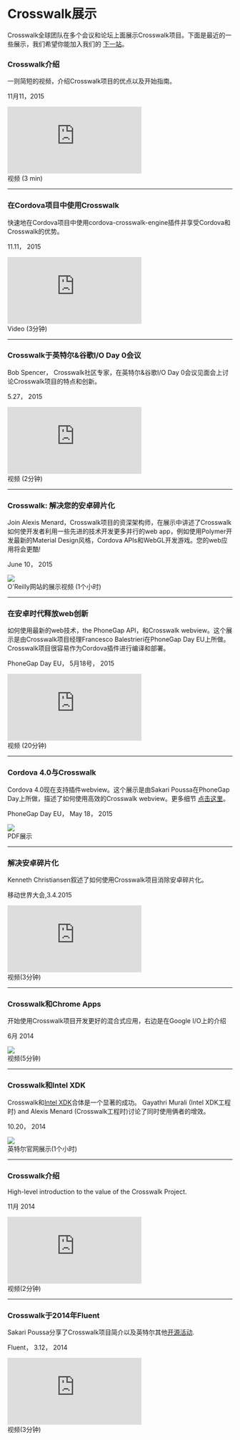 # Crosswalk展示
Crosswalk全球团队在多个会议和论坛上面展示Crosswalk项目。下面是最近的一些展示，我们希望你能加入我们的 <a href="/documentation/community/conferences.html">下一站</a>。

<div class="presentation-div">
  <div class="presentation-title">
    <h3>Crosswalk介绍</h3>
    <p>一则简短的视频，介绍Crosswalk项目的优点以及开始指南。</p>
    <p>11月11，2015</p>
  </div>
  <div class="presentation-graphic">
    <iframe class="presentation" src="https://www.youtube.com/embed/9Bcxafo4DrE" frameborder="0" allowfullscreen></iframe>
    <div class="presentation-caption">视频 (3 min)</div>
  </div>
</div>

<hr class="presentation-splitter" />

<div class="presentation-div">
  <div class="presentation-title">
    <h3>在Cordova项目中使用Crosswalk</h3>
    <p>快速地在Cordova项目中使用cordova-crosswalk-engine插件并享受Cordova和Crosswalk的优势。</p>
    <p>11.11， 2015</p>
  </div>
  <div class="presentation-graphic">
    <iframe class="presentation" src="https://www.youtube.com/embed/GtyI4Jg6xD8" frameborder="0" allowfullscreen></iframe>
    <div class="presentation-caption">Video (3分钟)</div>
  </div>
</div>

<hr class="presentation-splitter" />

<div class="presentation-div">
  <div class="presentation-title">
    <h3>Crosswalk于英特尔&谷歌I/O Day 0会议</h3>
    <p>Bob Spencer， Crosswalk社区专家，在英特尔&谷歌I/O Day 0会议见面会上讨论Crosswalk项目的特点和创新。</p>
    <p>5.27， 2015</p>
  </div>
  <div class="presentation-graphic">
    <iframe class="presentation" src="https://www.youtube.com/embed/l6VGckb7sJY" frameborder="0" allowfullscreen></iframe>
    <div class="presentation-caption">视频 (2分钟)</div>
  </div>
</div>

<hr class="presentation-splitter" />

<div class="presentation-div">
  <div class="presentation-title">
    <h3>Crosswalk: 解决您的安卓碎片化</h3>
    <p>Join Alexis Menard，Crosswalk项目的资深架构师，在展示中讲述了Crosswalk如何使开发者利用一些先进的技术开发更多并行的web app，例如使用Polymer开发最新的Material Design风格，Cordova APIs和WebGL开发游戏。您的web应用将会更酷!</p>
    <p>June 10， 2015</p>
  </div>
  <div class="presentation-graphic">
   <a class="presentation-link" href="http://www.oreilly.com/pub/e/3419">
    <img class="presentation-img"  src="/assets/presentations/alexis-oreilly-webcast.png" />
   </a><br/>
   <div class="presentation-caption">O'Reilly网站的展示视频 (1个小时)</div>
  </div>
</div>

<hr class="presentation-splitter" />

<div class="presentation-div">
  <div class="presentation-title">
    <h3>在安卓时代释放web创新</h3>
    <p>如何使用最新的web技术，the PhoneGap API，和Crosswalk webview。这个展示是由Crosswalk项目经理Francesco Balestrieri在PhoneGap Day EU上所做。Crosswalk项目很容易作为Cordova插件进行编译和部署。</p>
    <p>PhoneGap Day EU， 5月18号， 2015</p>
  </div>
  <div class="presentation-graphic">
    <iframe class="presentation" src="https://www.youtube.com/embed/s_3gUHwg4ms" frameborder="0" allowfullscreen></iframe>
    <div class="presentation-caption">视频 (20分钟)</div>
  </div>
</div>

<hr class="presentation-splitter" />

<div class="presentation-div">
  <div class="presentation-title">
    <h3>Cordova 4.0与Crosswalk</h3>
    <p>Cordova 4.0现在支持插件webview。这个展示是由Sakari Poussa在PhoneGap Day上所做，描述了如何使用高效的Crosswalk webview。更多细节 <a href="/documentation/cordova.html">点击这里</a>。</p>
    <p>PhoneGap Day EU， May 18， 2015</p>
  </div>
  <div class="presentation-graphic">
   <a class="presentation-link" href="/assets/presentations/Crosswalk for PhoneGap Day EU 2015 - Workshop.pdf" />
    <img class="presentation-img"  src="/assets/presentations/Crosswalk for PhoneGap Day EU 2015 - Workshop.jpg" />
   </a><br/>
   <div class="presentation-caption">PDF展示</div>
  </div>
</div>

<hr class="presentation-splitter" />

<div class="presentation-div">
  <div class="presentation-title">
    <h3>解决安卓碎片化</h3>
    <p>Kenneth Christiansen叙述了如何使用Crosswalk项目消除安卓碎片化。</p>
    <p>移动世界大会,3.4.2015</p>
  </div>
  <div class="presentation-graphic">
    <iframe class="presentation-img" src="https://www.youtube.com/embed/GHEXR8TgbAk?vq=large" frameborder="0" allowfullscreen></iframe>
    <div class="presentation-caption">视频(3分钟)</div>
  </div>
</div>

<hr class="presentation-splitter" />

<div class="presentation-div">
  <div class="presentation-title">
    <h3>Crosswalk和Chrome Apps</h3>
    <p>开始使用Crosswalk项目开发更好的混合式应用，右边是在Google I/O上的介绍</p>
    <p>6月 2014</p>
  </div>
  <div class="presentation-graphic">
   <a class="presentation-link" href="https://www.youtube.com/watch?v=nU4lvgTrjFI">
    <img class="presentation-img"  src="/assets/illustrations/google-max-video.jpg" />
   </a><br/>
   <div class="presentation-caption">视频(5分钟)</div>
  </div>
</div>

<hr class="presentation-splitter" />

<div class="presentation-div">
  <div class="presentation-title">
    <h3>Crosswalk和Intel XDK</h3>
    <p>Crosswalk和<a href="https://software.intel.com/en-us/intel-xdk">Intel XDK</a>合体是一个显著的成功。 Gayathri Murali (Intel XDK工程时) and Alexis Menard (Crosswalk工程时)讨论了同时使用俩者的增效。</p>
    <p>10.20， 2014</p>
  </div>
  <div class="presentation-graphic">
   <a class="presentation-link" href="https://software.intel.com/en-us/videos/using-intel-xdk-to-build-html5-applications#10272014">
    <img class="presentation-img"  src="/assets/presentations/xdk-crosswalk-webinar.jpg" />
   </a><br/>
   <div class="presentation-caption">英特尔官网展示(1个小时)</div>
  </div>
</div>

<hr class="presentation-splitter" />

<div class="presentation-div">
  <div class="presentation-title">
    <h3>Crosswalk介绍</h3>
    <p>High-level introduction to the value of the Crosswalk Project.</p>
    <p>11月 2014</p>
  </div>
  <div class="presentation-graphic">
    <iframe class="presentation-img" src="https://www.youtube.com/embed/q2Fhr0_HzmM?vq=large" frameborder="0" allowfullscreen></iframe>
    <div class="presentation-caption">视频(2分钟)</div>
  </div>
</div>

<hr class="presentation-splitter" />

<div class="presentation-div">
  <div class="presentation-title">
    <h3>Crosswalk于2014年Fluent</h3>
    <p>Sakari Poussa分享了Crosswalk项目简介以及英特尔其他<a href="https://01.org/">开源活动</a>.</p>
    <p>Fluent， 3.12， 2014</p>
  </div>
  <div class="presentation-graphic">
    <iframe class="presentation-img" src="https://www.youtube.com/embed/qNuc8eZRdXY?vq=large" frameborder="0" allowfullscreen></iframe>
    <div class="presentation-caption">视频(3分钟)</div>
  </div>
</div>

